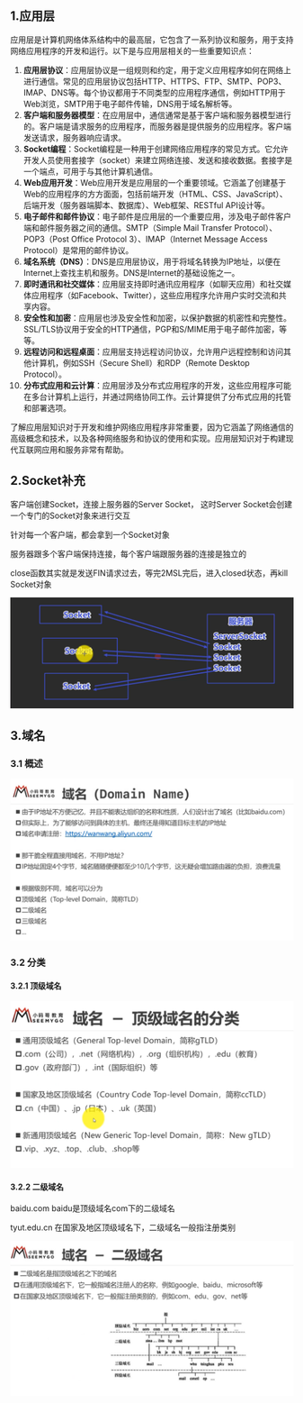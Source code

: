 ## 1.应用层

应用层是计算机网络体系结构中的最高层，它包含了一系列协议和服务，用于支持网络应用程序的开发和运行。以下是与应用层相关的一些重要知识点：

1. **应用层协议**：应用层协议是一组规则和约定，用于定义应用程序如何在网络上进行通信。常见的应用层协议包括HTTP、HTTPS、FTP、SMTP、POP3、IMAP、DNS等。每个协议都用于不同类型的应用程序通信，例如HTTP用于Web浏览，SMTP用于电子邮件传输，DNS用于域名解析等。
2. **客户端和服务器模型**：在应用层中，通信通常是基于客户端和服务器模型进行的。客户端是请求服务的应用程序，而服务器是提供服务的应用程序。客户端发送请求，服务器响应请求。
3. **Socket编程**：Socket编程是一种用于创建网络应用程序的常见方式。它允许开发人员使用套接字（socket）来建立网络连接、发送和接收数据。套接字是一个端点，可用于与其他计算机通信。
4. **Web应用开发**：Web应用开发是应用层的一个重要领域。它涵盖了创建基于Web的应用程序的方方面面，包括前端开发（HTML、CSS、JavaScript）、后端开发（服务器端脚本、数据库）、Web框架、RESTful API设计等。
5. **电子邮件和邮件协议**：电子邮件是应用层的一个重要应用，涉及电子邮件客户端和邮件服务器之间的通信。SMTP（Simple Mail Transfer Protocol）、POP3（Post Office Protocol 3）、IMAP（Internet Message Access Protocol）是常用的邮件协议。
6. **域名系统（DNS）**：DNS是应用层协议，用于将域名转换为IP地址，以便在Internet上查找主机和服务。DNS是Internet的基础设施之一。
7. **即时通讯和社交媒体**：应用层支持即时通讯应用程序（如聊天应用）和社交媒体应用程序（如Facebook、Twitter），这些应用程序允许用户实时交流和共享内容。
8. **安全性和加密**：应用层也涉及安全性和加密，以保护数据的机密性和完整性。SSL/TLS协议用于安全的HTTP通信，PGP和S/MIME用于电子邮件加密，等等。
9. **远程访问和远程桌面**：应用层支持远程访问协议，允许用户远程控制和访问其他计算机，例如SSH（Secure Shell）和RDP（Remote Desktop Protocol）。
10. **分布式应用和云计算**：应用层涉及分布式应用程序的开发，这些应用程序可能在多台计算机上运行，并通过网络协同工作。云计算提供了分布式应用的托管和部署选项。

了解应用层知识对于开发和维护网络应用程序非常重要，因为它涵盖了网络通信的高级概念和技术，以及各种网络服务和协议的使用和实现。应用层知识对于构建现代互联网应用和服务非常有帮助。

## 2.Socket补充

客户端创建Socket，连接上服务器的Server Socket， 这时Server Socket会创建一个专门的Socket对象来进行交互

针对每一个客户端，都会拿到一个Socket对象

服务器跟多个客户端保持连接，每个客户端跟服务器的连接是独立的

close函数其实就是发送FIN请求过去，等完2MSL完后，进入closed状态，再kill Socket对象

![image-20230930223506635](imgs\image-20230930223506635.png)

## 3.域名

### 3.1 概述



![image-20230930224120645](imgs\image-20230930224120645.png)

### 3.2 分类

#### 3.2.1 顶级域名

![image-20231001110856564](imgs\image-20231001110856564.png)

#### 3.2.2 二级域名

baidu.com   baidu是顶级域名com下的二级域名

tyut.edu.cn 在国家及地区顶级域名下，二级域名一般指注册类别

![image-20231001111040046](imgs\image-20231001111040046.png)